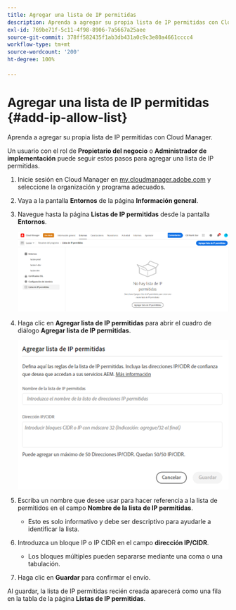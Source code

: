 ```yaml
---
title: Agregar una lista de IP permitidas
description: Aprenda a agregar su propia lista de IP permitidas con Cloud Manager.
exl-id: 769be71f-5c11-4f98-8906-7a5667a25aee
source-git-commit: 378ff582435f1ab3db431a0c9c3e80a4661cccc4
workflow-type: tm+mt
source-wordcount: '200'
ht-degree: 100%

---
```



# Agregar una lista de IP permitidas {#add-ip-allow-list}

Aprenda a agregar su propia lista de IP permitidas con Cloud Manager.

Un usuario con el rol de **Propietario del negocio** o **Administrador de implementación** puede seguir estos pasos para agregar una lista de IP permitidas.

1. Inicie sesión en Cloud Manager en [my.cloudmanager.adobe.com](https://my.cloudmanager.adobe.com/) y seleccione la organización y programa adecuados.

1. Vaya a la pantalla **Entornos** de la página **Información general**.

1. Navegue hasta la página **Listas de IP permitidas** desde la pantalla **Entornos**.

   ![Opción Listas de IP permitidas del panel lateral](/help/implementing/cloud-manager/assets/ip-allow-list/ip-allow-list-create.png)

1. Haga clic en **Agregar lista de IP permitidas** para abrir el cuadro de diálogo **Agregar lista de IP permitidas**.

   ![Cuadro de diálogo Agregar lista de IP permitidas](/help/implementing/cloud-manager/assets/ip-allow-list/ip-allow-list-create02.png)

1. Escriba un nombre que desee usar para hacer referencia a la lista de permitidos en el campo **Nombre de la lista de IP permitidas**.

   * Esto es solo informativo y debe ser descriptivo para ayudarle a identificar la lista.

1. Introduzca un bloque IP o IP CIDR en el campo **dirección IP/CIDR**.

   * Los bloques múltiples pueden separarse mediante una coma o una tabulación.

1. Haga clic en **Guardar** para confirmar el envío.

Al guardar, la lista de IP permitidas recién creada aparecerá como una fila en la tabla de la página **Listas de IP permitidas**.
